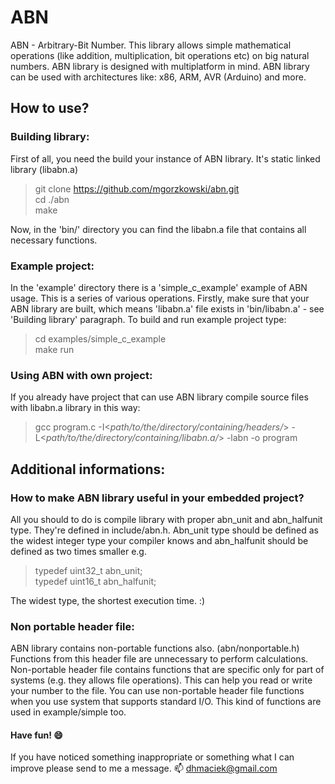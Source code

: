 # ABN

ABN - Arbitrary-Bit Number. This library allows simple mathematical operations (like addition, multiplication, bit operations etc) on big natural numbers. ABN library is designed with multiplatform in mind. ABN library can be used with architectures like: x86, ARM, AVR (Arduino) and more.

## How to use?

### Building library:
First of all, you need the build your instance of ABN library. It's static linked library (libabn.a)
>git clone https://github.com/mgorzkowski/abn.git  
>cd ./abn  
>make

Now, in the 'bin/' directory you can find the libabn.a file that contains all necessary functions.

### Example project:
In the 'example' directory there is a 'simple_c_example' example of ABN usage. This is a series of various operations. Firstly, make sure that your ABN library are built, which means 'libabn.a' file exists in 'bin/libabn.a' - see 'Building library' paragraph. To build and run example project type:
>cd examples/simple_c_example  
>make run

### Using ABN with own project:
If you already have project that can use ABN library compile source files with libabn.a library in this way:
>gcc program.c -I<_path/to/the/directory/containing/headers/_> -L<_path/to/the/directory/containing/libabn.a/_> -labn -o program

## Additional informations:

### How to make ABN library useful in your embedded project?
All you should to do is compile library with proper abn_unit and abn_halfunit type. They're defined in include/abn.h. Abn_unit type should be defined as the widest integer type your compiler knows and abn_halfunit should be defined as two times smaller
e.g.
>typedef uint32_t abn_unit;  
>typedef uint16_t abn_halfunit;

The widest type, the shortest execution time. :)

### Non portable header file:
ABN library contains non-portable functions also. (abn/nonportable.h) Functions from this header file are unnecessary to perform calculations. Non-portable header file contains functions that are specific only for part of systems (e.g. they allows file operations). This can help you read or write your number to the file. You can use non-portable header file functions when you use system that supports standard I/O. This kind of functions are used in example/simple too.

#### Have fun! :smile:
If you have noticed something inappropriate or something what I can improve please send to me a message. :mailbox: dhmaciek@gmail.com
